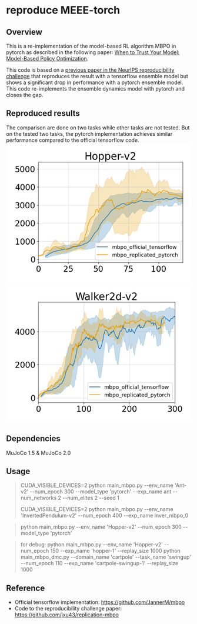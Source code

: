 # reproduce MEEE-torch

## Overview
This is a re-implementation of the model-based RL algorithm MBPO in pytorch as described in the following paper: [When to Trust Your Model: Model-Based Policy Optimization](https://arxiv.org/abs/1906.08253).

This code is based on a [previous paper in the NeurIPS reproducibility challenge](https://openreview.net/forum?id=rkezvT9f6r) that reproduces the result with a tensorflow ensemble model but shows a significant drop in performance with a pytorch ensemble model. 
This code re-implements the ensemble dynamics model with pytorch and closes the gap. 

## Reproduced results
The comparison are done on two tasks while other tasks are not tested. But on the tested two tasks, the pytorch implementation achieves similar performance compared to the official tensorflow code.
![alt text](./results/hopper.png) ![alt text](./results/walker2d.png)
## Dependencies

MuJoCo 1.5 & MuJoCo 2.0

## Usage
> CUDA_VISIBLE_DEVICES=2 python main_mbpo.py --env_name 'Ant-v2' --num_epoch 300 --model_type 'pytorch' --exp_name ant --num_networks 2 --num_elites 2 --seed 1
> 
> 
> CUDA_VISIBLE_DEVICES=2 python main_mbpo.py --env_name 'InvertedPendulum-v2' --num_epoch 400 --exp_name inver_mbpo_0


> python main_mbpo.py --env_name 'Hopper-v2' --num_epoch 300 --model_type 'pytorch'


> for debug:
> python main_mbpo.py --env_name 'Hopper-v2' --num_epoch 150 --exp_name 'hopper-1' --replay_size 1000
> python main_mbpo_dmc.py --domain_name 'cartpole' --task_name 'swingup' --num_epoch 110 --exp_name 'cartpole-swingup-1' --replay_size 1000

## Reference
* Official tensorflow implementation: https://github.com/JannerM/mbpo
* Code to the reproducibility challenge paper: https://github.com/jxu43/replication-mbpo
